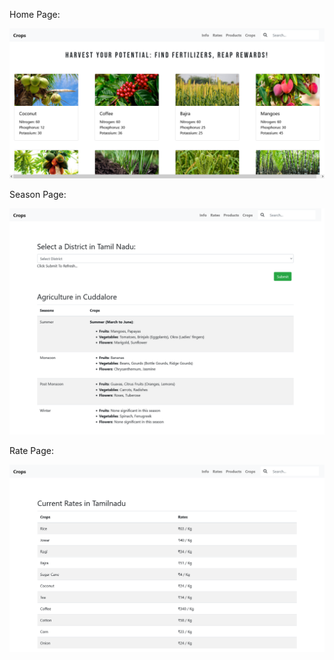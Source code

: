 Home Page:

![alt text](https://github.com/MohanRaj-Dev/fertifinder/blob/main/screenshots/Screenshot%202024-04-07%20at%2002-39-17%20Home.png?raw=true)

Season Page:

![alt text](https://github.com/MohanRaj-Dev/fertifinder/blob/main/screenshots/Screenshot%202024-04-07%20at%2002-39-53%20Info.png?raw=true)

Rate Page:

![alt text](https://github.com/MohanRaj-Dev/fertifinder/blob/main/screenshots/Screenshot%202024-04-07%20at%2002-40-06%20Rates.png?raw=true)

